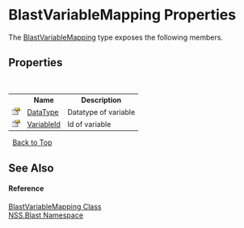 # BlastVariableMapping Properties
 

The <a href="eb361662-785e-bcaa-4025-53c4d56c26e1.md">BlastVariableMapping</a> type exposes the following members.


## Properties
&nbsp;<table><tr><th></th><th>Name</th><th>Description</th></tr><tr><td>![Public property](media/pubproperty.gif "Public property")</td><td><a href="dd3943e5-ff9f-6cde-bd7e-a8690cd47b1c.md">DataType</a></td><td>
Datatype of variable</td></tr><tr><td>![Public property](media/pubproperty.gif "Public property")</td><td><a href="6b1483ce-0982-b453-c557-d7becc096b80.md">VariableId</a></td><td>
Id of variable</td></tr></table>&nbsp;
<a href="#blastvariablemapping-properties">Back to Top</a>

## See Also


#### Reference
<a href="eb361662-785e-bcaa-4025-53c4d56c26e1.md">BlastVariableMapping Class</a><br /><a href="88b55311-4a89-0894-e27a-e157e443c7f7.md">NSS.Blast Namespace</a><br />